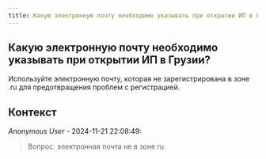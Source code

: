 ```yaml
---
title: Какую электронную почту необходимо указывать при открытии ИП в Грузии?
---
```


## Какую электронную почту необходимо указывать при открытии ИП в Грузии?

Используйте электронную почту, которая не зарегистрирована в зоне .ru для предотвращения проблем с регистрацией.

## Контекст

_Anonymous User_ - 2024-11-21 22:08:49:

> Вопрос: электронная почта не в зоне ru.
